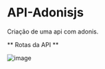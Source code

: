 # API-Adonisjs
Criação de uma api com adonis.

** Rotas da API **

![image](https://github.com/zMarcio/API-Adonisjs/assets/113918441/84a5a056-6ab3-43d5-af17-ec5aff74c360)
